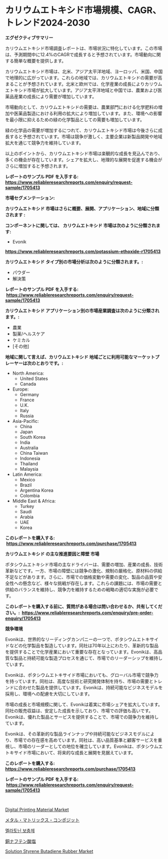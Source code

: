 <p><h1>カリウムエトキシド市場規模、CAGR、トレンド2024-2030</h1></p><p><strong>エグゼクティブサマリー</strong></p>
<p><p>カリウムエトキシド市場調査レポートは、市場状況に特化しています。この市場は、予測期間中に12.4%のCAGRで成長すると予想されています。市場動向に関する簡単な概要を提供します。</p><p>カリウムエトキシド市場は、北米、アジア太平洋地域、ヨーロッパ、米国、中国で地理的に広がっています。これらの地域では、カリウムエトキシドの需要が高まることが予想されています。北米と欧州では、化学産業の成長によりカリウムエトキシド市場が拡大しています。アジア太平洋地域と中国では、農業および医薬品産業の成長により需要が増加しています。</p><p>市場動向として、カリウムエトキシドの需要は、農業部門における化学肥料の増加や医薬品製造における利用の拡大により増加しています。また、環境への影響を最小限に抑えるための緑の化学製品としての需要も増加しています。</p><p>緑の化学品の需要が増加するにつれて、カリウムエトキシド市場は今後さらに成長すると予想されています。市場は競争が激しく、主要企業は新製品開発や地域拡大を通じて競争力を維持しています。</p><p>以上のポイントから、カリウムエトキシド市場は楽観的な成長を見込んでおり、多くの機会が存在しています。シェアを拡大し、地理的な展開を促進する機会がさらに増加すると予想されます。</p></p>
<p><strong>レポートのサンプル PDF を入手する: <a href="https://www.reliableresearchreports.com/enquiry/request-sample/1705413">https://www.reliableresearchreports.com/enquiry/request-sample/1705413</a></strong></p>
<p><strong>市場セグメンテーション:</strong></p>
<p><strong> カリウムエトキシド 市場はさらに概要、展開、アプリケーション、地域に分類されます :</strong></p>
<p><strong>コンポーネントに関しては、 カリウムエトキシド 市場は次のように分類されます: &nbsp;</strong></p>
<p><ul><li>Evonik</li></ul></p>
<p><strong><a href="https://www.reliableresearchreports.com/potassium-ethoxide-r1705413">https://www.reliableresearchreports.com/potassium-ethoxide-r1705413</a></strong></p>
<p><strong> カリウムエトキシド タイプ別の市場分析は次のように分類されます。:</strong></p>
<p><ul><li>パウダー</li><li>解決策</li></ul></p>
<p><strong>レポートのサンプル PDF を入手する: &nbsp;<a href="https://www.reliableresearchreports.com/enquiry/request-sample/1705413">https://www.reliableresearchreports.com/enquiry/request-sample/1705413</a></strong></p>
<p><strong> カリウムエトキシド アプリケーション別の市場産業調査は次のように分類されます。:</strong></p>
<p><ul><li>農業</li><li>製薬/ヘルスケア</li><li>ケミカル</li><li>[その他]</li></ul></p>
<p><strong>地域に関して言えば、カリウムエトキシド 地域ごとに利用可能なマーケットプレーヤーは次のとおりです。:</strong></p>
<p><ul>
    <li>
        North America:
        <ul>
            <li>United States</li>
            <li>Canada</li>
        </ul>
    </li>
    <li>
        Europe:
        <ul>
            <li>Germany</li>
            <li>France</li>
            <li>U.K.</li>
            <li>Italy</li>
            <li>Russia</li>
        </ul>
    </li>
    <li>
        Asia-Pacific:
        <ul>
            <li>China</li>
            <li>Japan</li>
            <li>South Korea</li>
            <li>India</li>
            <li>Australia</li>
            <li>China Taiwan</li>
            <li>Indonesia</li>
            <li>Thailand</li>
            <li>Malaysia</li>
        </ul>
    </li>
    <li>
        Latin America:
        <ul>
            <li>Mexico</li>
            <li>Brazil</li>
            <li>Argentina Korea</li>
            <li>Colombia</li>
        </ul>
    </li>
    <li>
        Middle East & Africa:
        <ul>
            <li>Turkey</li>
            <li>Saudi</li>
            <li>Arabia</li>
            <li>UAE</li>
            <li>Korea</li>
        </ul>
    </li>
    </ul></p>
<p><strong>このレポートを購入する: &nbsp;<a href="https://www.reliableresearchreports.com/purchase/1705413">https://www.reliableresearchreports.com/purchase/1705413</a></strong></p>
<p><strong>カリウムエトキシド の主な推進要因と障壁 市場</strong></p>
<p><p>ポタシウムエトキシド市場の主なドライバーは、需要の増加、産業の成長、技術革新などです。一方、市場の障壁には競争の激化、規制の厳格化、原材料の供給不足などがあります。さらに、市場での価格変動や需要の変化、製品の品質や安全性への懸念など、様々な挑戦が存在します。これらの課題には、市場の需要と供給のバランスを維持し、競争力を維持するための戦略の適切な実施が必要です。</p></p>
<p><strong>このレポートを購入する前に、質問がある場合は問い合わせるか、共有してください。:&nbsp; <a href="https://www.reliableresearchreports.com/enquiry/pre-order-enquiry/1705413">https://www.reliableresearchreports.com/enquiry/pre-order-enquiry/1705413</a></strong></p>
<p><strong>競争環境</strong></p>
<p><p>Evonikは、世界的なリーディングカンパニーの一つで、ポタシウムエトキサイドなどの化学製品を製造しています。同社は70年以上にわたり、革新的な製品を提供することで化学産業において重要な存在となっています。Evonikは、高品質な製品と持続可能な製造プロセスを通じて、市場でのリーダーシップを維持しています。</p><p>Evonikは、ポタシウムエトキサイド市場においても、グローバル市場で競争力を持っています。同社は、高度な技術と研究開発体制を持ち、市場の需要とトレンドに合わせた製品を提供しています。Evonikは、持続可能なビジネスモデルを採用し、環境への配慮を大切にしています。</p><p>市場の成長と市場規模に関して、Evonikは着実に市場シェアを拡大しています。同社の販売収益は、安定した成長を示しており、市場での評価も高いです。Evonikは、優れた製品とサービスを提供することで、市場での競争力を維持しています。</p><p>Evonikは、その革新的な製品ラインナップや持続可能なビジネスモデルにより、市場での存在感を高めています。同社は、高い品質基準と顧客サービスを重視し、市場のリーダーとしての地位を確立しています。Evonikは、ポタシウムエトキサイド市場において、将来的な成長と展開を見据えています。</p></p>
<p><strong>このレポートを購入する: &nbsp; <a href="https://www.reliableresearchreports.com/purchase/1705413">https://www.reliableresearchreports.com/purchase/1705413</a></strong></p>
<p><strong>レポートのサンプル PDF を入手する: &nbsp;<a href="https://www.reliableresearchreports.com/enquiry/request-sample/1705413">https://www.reliableresearchreports.com/enquiry/request-sample/1705413</a></strong><strong></strong></p>
<p>&nbsp;</p>
<p><p><a href="https://www.linkedin.com/pulse/digital-printing-material-market-research-report-unlocks-nc4fc?trackingId=G0AqQBmjKp967VVFWOasKA%3D%3D">Digital Printing Material Market</a></p><p><a href="https://medium.com/@jewelardner5656/%E9%87%91%E5%B1%9E%E3%83%9E%E3%83%88%E3%83%AA%E3%83%83%E3%82%AF%E3%82%B9%E8%A4%87%E5%90%88%E6%9D%90%E6%96%99%E5%B8%82%E5%A0%B4%E5%88%86%E6%9E%90-%E3%81%9D%E3%81%AEcagr-%E5%B8%82%E5%A0%B4%E3%82%BB%E3%82%B0%E3%83%A1%E3%83%B3%E3%83%86%E3%83%BC%E3%82%B7%E3%83%A7%E3%83%B3-%E3%81%8A%E3%82%88%E3%81%B3%E3%82%B0%E3%83%AD%E3%83%BC%E3%83%90%E3%83%AB%E7%94%A3%E6%A5%AD%E6%A6%82%E8%A6%81-97beaf38c813">メタル・マトリックス・コンポジット</a></p><p><a href="https://medium.com/@snake68678/%EB%A9%9C%EB%9D%BC%ED%86%A0%EB%8B%8C-%EB%B3%B4%EC%B6%A9%EC%A0%9C-%EC%8B%9C%EC%9E%A5%EC%9D%80-%EC%8B%9C%EC%9E%A5-%EC%A0%90%EC%9C%A0%EC%9C%A8-%EC%8B%9C%EC%9E%A5-%ED%8A%B8%EB%A0%8C%EB%93%9C-%EB%B0%8F-%EC%8B%9C%EC%9E%A5-%EC%84%B1%EC%9E%A5%EC%97%90-%EB%8C%80%ED%95%9C-%EC%A0%95%EB%B3%B4%EB%A5%BC-%EC%A0%9C%EA%B3%B5%ED%95%A9%EB%8B%88%EB%8B%A4-1e658070e4e4">멜라토닌 보충제</a></p><p><a href="https://medium.com/@alioukaye1/%E9%8A%85%E3%83%8A%E3%83%95%E3%83%86%E3%83%B3%E9%85%B8%E5%B8%82%E5%A0%B4%E3%83%AC%E3%83%9D%E3%83%BC%E3%83%88%E3%81%AF-%E3%81%93%E3%81%AE%E5%B8%82%E5%A0%B4%E3%81%AE%E6%9C%80%E6%96%B0%E3%81%AE%E3%83%88%E3%83%AC%E3%83%B3%E3%83%89%E3%82%84%E6%88%90%E9%95%B7%E6%A9%9F%E4%BC%9A%E3%82%92%E6%98%8E%E3%82%89%E3%81%8B%E3%81%AB%E3%81%97%E3%81%A6%E3%81%84%E3%81%BE%E3%81%99-4db29532b62f">銅ナフテン酸塩</a></p><p><a href="https://www.linkedin.com/pulse/solution-styrene-butadiene-rubber-market-insights-players-gcchc?trackingId=mzKnsvNKyTssZ8OlCqJ94w%3D%3D">Solution Styrene Butadiene Rubber Market</a></p></p>